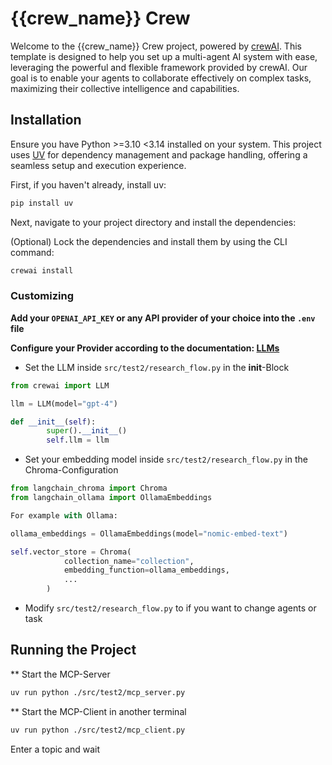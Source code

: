 # {{crew_name}} Crew

Welcome to the {{crew_name}} Crew project, powered by [crewAI](https://crewai.com). This template is designed to help you set up a multi-agent AI system with ease, leveraging the powerful and flexible framework provided by crewAI. Our goal is to enable your agents to collaborate effectively on complex tasks, maximizing their collective intelligence and capabilities.

## Installation

Ensure you have Python >=3.10 <3.14 installed on your system. This project uses [UV](https://docs.astral.sh/uv/) for dependency management and package handling, offering a seamless setup and execution experience.

First, if you haven't already, install uv:

```bash
pip install uv
```

Next, navigate to your project directory and install the dependencies:

(Optional) Lock the dependencies and install them by using the CLI command:
```bash
crewai install
```

### Customizing

**Add your `OPENAI_API_KEY` or any API provider of your choice into the `.env` file**

**Configure your Provider according to the documentation: [LLMs](https://docs.crewai.com/en/concepts/llms)**

- Set the LLM inside `src/test2/research_flow.py` in the __init__-Block
```python
from crewai import LLM

llm = LLM(model="gpt-4")

def __init__(self):
        super().__init__()
        self.llm = llm
```
- Set your embedding model inside `src/test2/research_flow.py` in the Chroma-Configuration
```python
from langchain_chroma import Chroma
from langchain_ollama import OllamaEmbeddings

For example with Ollama:

ollama_embeddings = OllamaEmbeddings(model="nomic-embed-text")

self.vector_store = Chroma(
            collection_name="collection",
            embedding_function=ollama_embeddings,
            ...
        )
```
- Modify `src/test2/research_flow.py` to if you want to change agents or task

## Running the Project

** Start the MCP-Server
```bash
uv run python ./src/test2/mcp_server.py
```

** Start the MCP-Client in another terminal
```bash
uv run python ./src/test2/mcp_client.py
```

Enter a topic and wait
